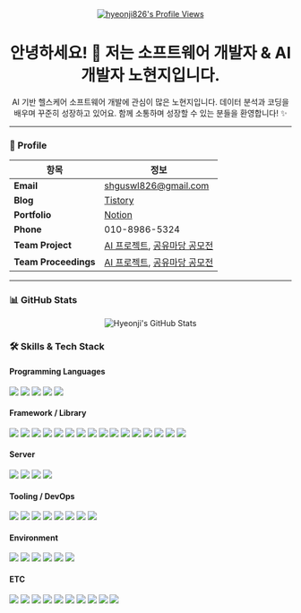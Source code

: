 <div align="center">
  <a href="https://github.com/hyeonji826">
    <img src="https://komarev.com/ghpvc/?username=hyeonji826&label=Profile%20views&color=0e75b6&style=flat" alt="hyeonji826's Profile Views" />
  </a>
  
  # 안녕하세요! 👋 저는 소프트웨어 개발자 & AI 개발자 노현지입니다.

  AI 기반 헬스케어 소프트웨어 개발에 관심이 많은 노현지입니다.
  데이터 분석과 코딩을 배우며 꾸준히 성장하고 있어요.
  함께 소통하며 성장할 수 있는 분들을 환영합니다! ✨
</div>

---

### 📌 Profile

| **항목** | **정보** |
|------------------|-----------|
| **Email** | shguswl826@gmail.com |
| **Blog** | [Tistory](https://hyeonji826.tistory.com/) |
| **Portfolio** | [Notion](https://www.notion.so/2457cdb288bf808d8cebde7886b5532b?source=copy_link/) |
| **Phone** | 010-8986-5324 |
| **Team Project** | [AI 프로젝트](https://github.com/group5-ocr), [공유마당 공모전](https://github.com/minhwa-studio) |
| **Team Proceedings** | [AI 프로젝트](https://www.notion.so/24ca304ac11280cdb6e1fa0952c846dc?source=copy_link), [공유마당 공모전](https://www.notion.so/Minhwa-Studio-2547cdb288bf80e7a18ee507a07335aa?source=copy_link) |

---

### 📊 GitHub Stats

<p align="center"> <img src="https://github-readme-stats.vercel.app/api?username=hyeonji826&show_icons=true&include_all_commits=true&count_private=true&theme=transparent" alt="Hyeonji's GitHub Stats" />

### 🛠️ Skills & Tech Stack

#### Programming Languages
<p>
  <img src="https://img.shields.io/badge/Python-3776AB?style=flat&logo=python&logoColor=white"/>
  <img src="https://img.shields.io/badge/JavaScript-F7DF1E?style=flat&logo=javascript&logoColor=black"/>
  <img src="https://img.shields.io/badge/Java-007396?style=flat&logo=java&logoColor=white"/>
  <img src="https://img.shields.io/badge/R-276DC3?style=flat&logo=r&logoColor=white"/>
  <img src="https://img.shields.io/badge/SQL-4479A1?style=flat&logo=MySQL&logoColor=white"/>
</p>

#### Framework / Library
<p>
  <img src="https://img.shields.io/badge/PyTorch-EE4C2C?style=flat&logo=pytorch&logoColor=white"/>
  <img src="https://img.shields.io/badge/TensorFlow-FF6F00?style=flat&logo=tensorflow&logoColor=white"/>
  <img src="https://img.shields.io/badge/scikit--learn-F7931E?style=flat&logo=scikit-learn&logoColor=white"/>
  <img src="https://img.shields.io/badge/YOLO-00FFFF?style=flat&logo=opencv&logoColor=black"/>
  <img src="https://img.shields.io/badge/Stable%20Diffusion-5A67D8?style=flat&logo=cloudflare&logoColor=white"/>
  <img src="https://img.shields.io/badge/DreamBooth-8A2BE2?style=flat"/>
  <img src="https://img.shields.io/badge/LoRA-FF69B4?style=flat"/>
  <img src="https://img.shields.io/badge/OCR-Tesseract%2C%20EasyOCR%2C%20PaddleOCR-4285F4?style=flat&logo=google&logoColor=white"/>
  <img src="https://img.shields.io/badge/SAM-000000?style=flat&logo=meta&logoColor=white"/>
  <img src="https://img.shields.io/badge/React-61DAFB?style=flat&logo=react&logoColor=black"/>
  <img src="https://img.shields.io/badge/React%20Native-61DAFB?style=flat&logo=react&logoColor=black"/>
  <img src="https://img.shields.io/badge/Node.js-339933?style=flat&logo=node.js&logoColor=white"/>
  <img src="https://img.shields.io/badge/Express-000000?style=flat&logo=express&logoColor=white"/>
  <img src="https://img.shields.io/badge/SCSS-CC6699?style=flat&logo=sass&logoColor=white"/>
  <img src="https://img.shields.io/badge/Matplotlib-005571?style=flat&logo=plotly&logoColor=white"/>
  <img src="https://img.shields.io/badge/Seaborn-76B900?style=flat&logo=plotly&logoColor=white"/>
</p>

#### Server
<p>
  <img src="https://img.shields.io/badge/FastAPI-009688?style=flat&logo=fastapi&logoColor=white"/>
  <img src="https://img.shields.io/badge/REST%20API-0096D6?style=flat&logo=swagger&logoColor=white"/>
  <img src="https://img.shields.io/badge/WebRTC-333333?style=flat&logo=webrtc&logoColor=white"/>
  <img src="https://img.shields.io/badge/Socket.io-010101?style=flat&logo=socket.io&logoColor=white"/>
</p>

#### Tooling / DevOps
<p>
  <img src="https://img.shields.io/badge/Git-F05032?style=flat&logo=git&logoColor=white"/>
  <img src="https://img.shields.io/badge/GitHub-181717?style=flat&logo=github&logoColor=white"/>
  <img src="https://img.shields.io/badge/Docker-2496ED?style=flat&logo=docker&logoColor=white"/>
  <img src="https://img.shields.io/badge/Docker--Compose-000000?style=flat&logo=docker&logoColor=white"/>
  <img src="https://img.shields.io/badge/Postman-FF6C37?style=flat&logo=postman&logoColor=white"/>
  <img src="https://img.shields.io/badge/Selenium-43B02A?style=flat&logo=selenium&logoColor=white"/>
  <img src="https://img.shields.io/badge/Weights_&_Biases-FFBE00?style=flat&logo=weightsandbiases&logoColor=black"/>
  <img src="https://img.shields.io/badge/MLflow-0194E2?style=flat&logo=mlflow&logoColor=white"/>
</p>

#### Environment
<p>
  <img src="https://img.shields.io/badge/Google%20Colab-F9AB00?style=flat&logo=googlecolab&logoColor=white"/>
  <img src="https://img.shields.io/badge/Jupyter-F37626?style=flat&logo=jupyter&logoColor=white"/>
  <img src="https://img.shields.io/badge/VSCode-0078D4?style=flat&logo=visual-studio-code&logoColor=white"/>
  <img src="https://img.shields.io/badge/PyCharm-21D789?style=flat&logo=pycharm&logoColor=black"/>
  <img src="https://img.shields.io/badge/AWS-232F3E?style=flat&logo=amazonaws&logoColor=white"/>
  <img src="https://img.shields.io/badge/Linux-FCC624?style=flat&logo=linux&logoColor=black"/>
</p>

#### ETC
<p>
  <img src="https://img.shields.io/badge/PostgreSQL-4169E1?style=flat&logo=postgresql&logoColor=white"/>
  <img src="https://img.shields.io/badge/MySQL-4479A1?style=flat&logo=mysql&logoColor=white"/>
  <img src="https://img.shields.io/badge/MongoDB-47A248?style=flat&logo=mongodb&logoColor=white"/>
  <img src="https://img.shields.io/badge/HuggingFace-FFAE1A?style=flat&logo=huggingface&logoColor=black"/>
  <img src="https://img.shields.io/badge/Jira-0052CC?style=flat&logo=jira&logoColor=white"/>
  <img src="https://img.shields.io/badge/Notion-000000?style=flat&logo=notion&logoColor=white"/>
  <img src="https://img.shields.io/badge/Slack-4A154B?style=flat&logo=slack&logoColor=white"/>
  <img src="https://img.shields.io/badge/OpenAI-412991?style=flat&logo=openai&logoColor=white"/>
  <img src="https://img.shields.io/badge/LaTeX-008080?style=flat&logo=latex&logoColor=white"/>
  <img src="https://img.shields.io/badge/Prezi-3181FF?style=flat&logo=prezi&logoColor=white"/>
</p>
